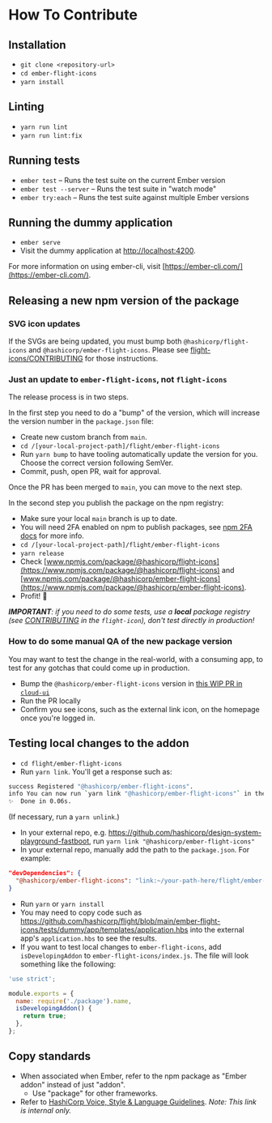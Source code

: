 # How To Contribute

## Installation

* `git clone <repository-url>`
* `cd ember-flight-icons`
* `yarn install`

## Linting

* `yarn run lint`
* `yarn run lint:fix`

## Running tests

* `ember test` – Runs the test suite on the current Ember version
* `ember test --server` – Runs the test suite in "watch mode"
* `ember try:each` – Runs the test suite against multiple Ember versions

## Running the dummy application

* `ember serve`
* Visit the dummy application at [http://localhost:4200](http://localhost:4200).

For more information on using ember-cli, visit [https://ember-cli.com/](https://ember-cli.com/).

## Releasing a new npm version of the package

### SVG icon updates

If the SVGs are being updated, you must bump both `@hashicorp/flight-icons` and `@hashicorp/ember-flight-icons`. Please see [flight-icons/CONTRIBUTING](https://github.com/hashicorp/flight/blob/main/flight-icons/CONTRIBUTING.md) for those instructions.

### Just an update to `ember-flight-icons`, not `flight-icons`

The release process is in two steps.

In the first step you need to do a "bump" of the version, which will increase the version number in the `package.json` file:

- Create new custom branch from `main`.
- `cd /[your-local-project-path]/flight/ember-flight-icons`
- Run `yarn bump` to have tooling automatically update the version for you. Choose the correct version following SemVer.
- Commit, push, open PR, wait for approval.

Once the PR has been merged to `main`, you can move to the next step.

In the second step you publish the package on the npm registry:

- Make sure your local `main` branch is up to date.
- You will need 2FA enabled on npm to publish packages, see [npm 2FA docs](https://docs.npmjs.com/configuring-two-factor-authentication) for more info.
- `cd /[your-local-project-path]/flight/ember-flight-icons`
- `yarn release`
- Check [www.npmjs.com/package/@hashicorp/flight-icons](https://www.npmjs.com/package/@hashicorp/flight-icons) and [www.npmjs.com/package/@hashicorp/ember-flight-icons](https://www.npmjs.com/package/@hashicorp/ember-flight-icons).
- Profit! 🎉

_**IMPORTANT**: if you need to do some tests, use a **local** package registry (see [CONTRIBUTING](../flight-icons/CONTRIBUTING.md) in the `flight-icon`), don't test directly in production!_

### How to do some manual QA of the new package version

You may want to test the change in the real-world, with a consuming app, to test for any gotchas that could come up in production.

- Bump the `@hashicorp/ember-flight-icons` version in [this WIP PR in `cloud-ui`](https://github.com/hashicorp/cloud-ui/pull/1322)
- Run the PR locally
- Confirm you see icons, such as the external link icon, on the homepage once you're logged in.

## Testing local changes to the addon

- `cd flight/ember-flight-icons`
- Run `yarn link`. You'll get a response such as:

```bash
success Registered "@hashicorp/ember-flight-icons".
info You can now run `yarn link "@hashicorp/ember-flight-icons"` in the projects where you want to use this package and it will be used instead.
✨  Done in 0.06s.
```

(If necessary, run a `yarn unlink`.)

- In your external repo, e.g. https://github.com/hashicorp/design-system-playground-fastboot, run `yarn link "@hashicorp/ember-flight-icons"`
- In your external repo, manually add the path to the `package.json`. For example:

```json
"devDependencies": {
  "@hashicorp/ember-flight-icons": "link:~/your-path-here/flight/ember-flight-icons",
}
```

- Run `yarn` or `yarn install`
- You may need to copy code such as https://github.com/hashicorp/flight/blob/main/ember-flight-icons/tests/dummy/app/templates/application.hbs into the external app's `application.hbs` to see the results.
- If you want to test local changes to `ember-flight-icons`, add `isDevelopingAddon` to `ember-flight-icons/index.js`. The file will look something like the following:

```js
'use strict';

module.exports = {
  name: require('./package').name,
  isDevelopingAddon() {
    return true;
  },
};
```

## Copy standards

- When associated when Ember, refer to the npm package as "Ember addon" instead of just "addon".
  - Use "package" for other frameworks.
- Refer to [HashiCorp Voice, Style & Language Guidelines](https://docs.google.com/document/d/1MRvGd6tS5JkIwl_GssbyExkMJqOXKeUE00kSEtFi8m8/edit). _Note: This link is internal only._